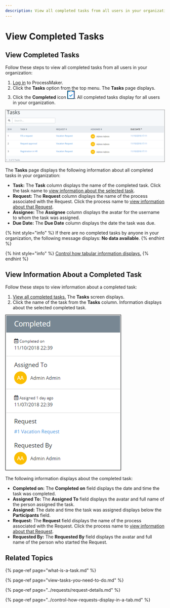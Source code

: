 ```yaml
---
description: View all completed tasks from all users in your organization.
---
```


# View Completed Tasks

## View Completed Tasks

Follow these steps to view all completed tasks from all users in your organization:

1. [Log in](../log-in.md#log-in) to ProcessMaker.
2. Click the **Tasks** option from the top menu. The **Tasks** page displays.
3. Click the **Completed** icon ![](../../.gitbook/assets/completed-icon-request%20%281%29.png). All completed tasks display for all users in your organization.

![Completed Tasks in the Tasks page](../../.gitbook/assets/completed-tasks-tasks.png)

The **Tasks** page displays the following information about all completed tasks in your organization:

* **Task:** The **Task** column displays the name of the completed task. Click the task name to [view information about the selected task](view-completed-tasks.md#view-information-about-a-completed-task).
* **Request:** The **Request** column displays the name of the process associated with the Request. Click the process name to [view information about that Request](../requests/request-details.md).
* **Assignee:** The **Assignee** column displays the avatar for the username to whom the task was assigned.
* **Due Date:** The **Due Date** column displays the date the task was due.

{% hint style="info" %}
If there are no completed tasks by anyone in your organization, the following message displays: **No data available**.
{% endhint %}

{% hint style="info" %}
[Control how tabular information displays.](../control-how-requests-display-in-a-tab.md)
{% endhint %}

## View Information About a Completed Task

Follow these steps to view information about a completed task:

1. [View all completed tasks.](view-completed-tasks.md#view-completed-tasks) The **Tasks** screen displays.
2. Click the name of the task from the **Tasks** column. Information displays about the selected completed task.

![Information about a completed task](../../.gitbook/assets/completed-task-information-tasks.png)

The following information displays about the completed task:

* **Completed on:** The **Completed on** field displays the date and time the task was completed.
* **Assigned To:** The **Assigned To** field displays the avatar and full name of the person assigned the task.
* **Assigned:** The date and time the task was assigned displays below the **Participants** field.
* **Request:** The **Request** field displays the name of the process associated with the Request. Click the process name to [view information about that Request](../requests/request-details.md).
* **Requested By:** The **Requested By** field displays the avatar and full name of the person who started the Request.

## Related Topics

{% page-ref page="what-is-a-task.md" %}

{% page-ref page="view-tasks-you-need-to-do.md" %}

{% page-ref page="../requests/request-details.md" %}

{% page-ref page="../control-how-requests-display-in-a-tab.md" %}

